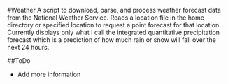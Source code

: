 #Weather
A script to download, parse, and process weather forecast data 
from the National Weather Service. 
Reads a location file in the home directory or specified location
to request a point forecast for that location.  
Currently displays only what I call the integrated quantitative
precipitation forecast which is a prediction of how much rain or snow 
will fall over the next 24 hours.  

##ToDo
- Add more information
